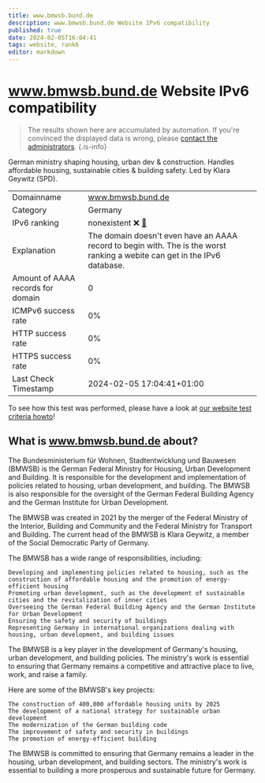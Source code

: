 ```yaml
---
title: www.bmwsb.bund.de
description: www.bmwsb.bund.de Website IPv6 compatibility
published: true
date: 2024-02-05T16:04:41
tags: website, rank6
editor: markdown
---
```


# www.bmwsb.bund.de Website IPv6 compatibility

> The results shown here are accumulated by automation. If you're convinced the displayed data is wrong, please [contact the administrators](/howto/chat). 
{.is-info}

German ministry shaping housing, urban dev & construction. Handles affordable housing, sustainable cities & building safety. Led by Klara Geywitz (SPD).


|   |   |
| - | - |
| Domainname | www.bmwsb.bund.de
| Category | Germany |
| IPv6 ranking | nonexistent :x: [🔗](/howto/ranking) |
| Explanation | The domain doesn't even have an AAAA record to begin with. The is the worst ranking a webite can get in the IPv6 database. |
| Amount of AAAA records for domain | 0 |
| ICMPv6 success rate | 0%|
| HTTP success rate | 0% |
| HTTPS success rate | 0% |
| Last Check Timestamp | 2024-02-05 17:04:41+01:00 |

To see how this test was performed, please have a look at [our website test criteria howto](/howto/testcriteria/website)!


## What is www.bmwsb.bund.de about?
The Bundesministerium für Wohnen, Stadtentwicklung und Bauwesen (BMWSB) is the German Federal Ministry for Housing, Urban Development and Building. It is responsible for the development and implementation of policies related to housing, urban development, and building. The BMWSB is also responsible for the oversight of the German Federal Building Agency and the German Institute for Urban Development.

The BMWSB was created in 2021 by the merger of the Federal Ministry of the Interior, Building and Community and the Federal Ministry for Transport and Building. The current head of the BMWSB is Klara Geywitz, a member of the Social Democratic Party of Germany.

The BMWSB has a wide range of responsibilities, including:

    Developing and implementing policies related to housing, such as the construction of affordable housing and the promotion of energy-efficient housing
    Promoting urban development, such as the development of sustainable cities and the revitalization of inner cities
    Overseeing the German Federal Building Agency and the German Institute for Urban Development
    Ensuring the safety and security of buildings
    Representing Germany in international organizations dealing with housing, urban development, and building issues

The BMWSB is a key player in the development of Germany's housing, urban development, and building policies. The ministry's work is essential to ensuring that Germany remains a competitive and attractive place to live, work, and raise a family.

Here are some of the BMWSB's key projects:

    The construction of 400,000 affordable housing units by 2025
    The development of a national strategy for sustainable urban development
    The modernization of the German building code
    The improvement of safety and security in buildings
    The promotion of energy-efficient building

The BMWSB is committed to ensuring that Germany remains a leader in the housing, urban development, and building sectors. The ministry's work is essential to building a more prosperous and sustainable future for Germany.


